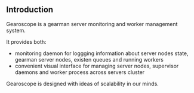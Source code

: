## Introduction

Gearoscope is a gearman server monitoring and worker management system.

It provides both:
* monitoring daemon for loggging information about server nodes state, gearman server nodes, existen queues and running workers
* convenient visual interface for managing server nodes, supervisor daemons and worker process across servers cluster

Gearoscope is designed with ideas of scalability in our minds.

